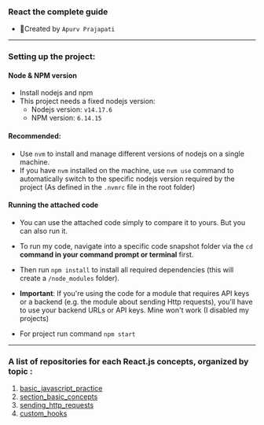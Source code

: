 ### **React the complete guide**

- 👤Created by `Apurv Prajapati`

---

### Setting up the project:

#### Node & NPM version

- Install nodejs and npm
- This project needs a fixed nodejs version:
  - Nodejs version: `v14.17.6`
  - NPM version: `6.14.15`

#### Recommended:

- Use `nvm` to install and manage different versions of nodejs on a single machine.
- If you have `nvm` installed on the machine, use `nvm use` command to automatically switch to the specific nodejs version required by the project (As defined in the `.nvmrc` file in the root folder)

#### Running the attached code

- You can use the attached code simply to compare it to yours. But you can also run it.
- To run my code, navigate into a specific code snapshot folder via the `cd` **command in your command prompt or terminal** first.
- Then run `npm install` to install all required dependencies (this will create a `/node_modules` folder).

- **Important**: If you're using the code for a module that requires API keys or a backend (e.g. the module about sending Http requests), you'll have to use your backend URLs or API keys. Mine won't work (I disabled my projects)

- For project run command `npm start`

---

### **A list of repositories for each React.js concepts, organized by topic** :

1. [basic_javascript_practice](https://github.com/apurvrp/reactJsMaxCourse/tree/main/academind-food-cart-01)
2. [section_basic_concepts](https://github.com/apurvrp/reactJsMaxCourse/tree/main/12_section_basic_concepts)
3. [sending_http_requests](https://github.com/apurvrp/reactJsMaxCourse/tree/main/14_01_sending_http_requests)
4. [custom_hooks](https://github.com/apurvrp/reactJsMaxCourse/tree/main/15_01_custom_hooks)
